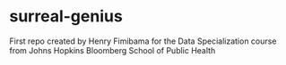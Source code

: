 # surreal-genius
First repo created by Henry Fimibama for the Data Specialization course from Johns Hopkins Bloomberg School of Public Health
